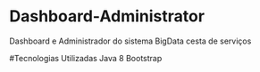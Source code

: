 # Dashboard-Administrator
Dashboard e Administrador do sistema BigData cesta de serviços


#Tecnologias Utilizadas
Java 8
Bootstrap
